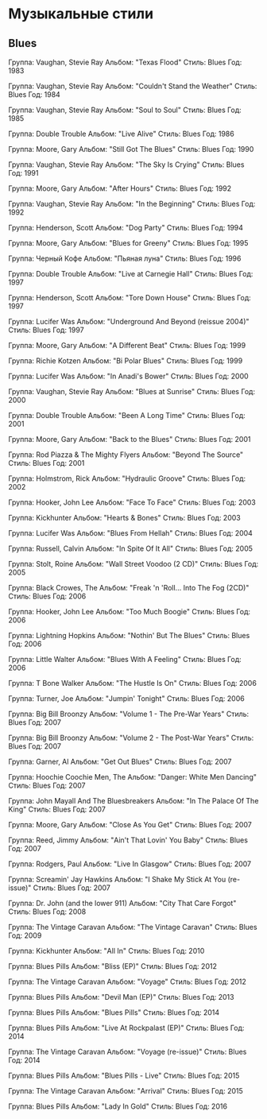 # Музыкальные стили

## Blues

Группа: Vaughan, Stevie Ray
Альбом: "Texas Flood"
Стиль: Blues
Год: 1983

Группа: Vaughan, Stevie Ray
Альбом: "Couldn't Stand the Weather"
Стиль: Blues
Год: 1984

Группа: Vaughan, Stevie Ray
Альбом: "Soul to Soul"
Стиль: Blues
Год: 1985

Группа: Double Trouble
Альбом: "Live Alive"
Стиль: Blues
Год: 1986

Группа: Moore, Gary
Альбом: "Still Got The Blues"
Стиль: Blues
Год: 1990

Группа: Vaughan, Stevie Ray
Альбом: "The Sky Is Crying"
Стиль: Blues
Год: 1991

Группа: Moore, Gary
Альбом: "After Hours"
Стиль: Blues
Год: 1992

Группа: Vaughan, Stevie Ray
Альбом: "In the Beginning"
Стиль: Blues
Год: 1992

Группа: Henderson, Scott
Альбом: "Dog Party"
Стиль: Blues
Год: 1994

Группа: Moore, Gary
Альбом: "Blues for Greeny"
Стиль: Blues
Год: 1995

Группа: Черный Кофе
Альбом: "Пьяная луна"
Стиль: Blues
Год: 1996

Группа: Double Trouble
Альбом: "Live at Carnegie Hall"
Стиль: Blues
Год: 1997

Группа: Henderson, Scott
Альбом: "Tore Down House"
Стиль: Blues
Год: 1997

Группа: Lucifer Was
Альбом: "Underground And Beyond (reissue 2004)"
Стиль: Blues
Год: 1997

Группа: Moore, Gary
Альбом: "A Different Beat"
Стиль: Blues
Год: 1999

Группа: Richie Kotzen
Альбом: "Bi Polar Blues"
Стиль: Blues
Год: 1999

Группа: Lucifer Was
Альбом: "In Anadi's Bower"
Стиль: Blues
Год: 2000

Группа: Vaughan, Stevie Ray
Альбом: "Blues at Sunrise"
Стиль: Blues
Год: 2000

Группа: Double Trouble
Альбом: "Been A Long Time"
Стиль: Blues
Год: 2001

Группа: Moore, Gary
Альбом: "Back to the Blues"
Стиль: Blues
Год: 2001

Группа: Rod Piazza & The Mighty Flyers
Альбом: "Beyond The Source"
Стиль: Blues
Год: 2001

Группа: Holmstrom, Rick
Альбом: "Hydraulic Groove"
Стиль: Blues
Год: 2002

Группа: Hooker, John Lee
Альбом: "Face To Face"
Стиль: Blues
Год: 2003

Группа: Kickhunter
Альбом: "Hearts & Bones"
Стиль: Blues
Год: 2003

Группа: Lucifer Was
Альбом: "Blues From Hellah"
Стиль: Blues
Год: 2004

Группа: Russell, Calvin
Альбом: "In Spite Of It All"
Стиль: Blues
Год: 2005

Группа: Stolt, Roine
Альбом: "Wall Street Voodoo (2 CD)"
Стиль: Blues
Год: 2005

Группа: Black Crowes, The
Альбом: "Freak 'n 'Roll... Into The Fog (2CD)"
Стиль: Blues
Год: 2006

Группа: Hooker, John Lee
Альбом: "Too Much Boogie"
Стиль: Blues
Год: 2006

Группа: Lightning Hopkins
Альбом: "Nothin' But The Blues"
Стиль: Blues
Год: 2006

Группа: Little Walter
Альбом: "Blues With A Feeling"
Стиль: Blues
Год: 2006

Группа: T Bone Walker
Альбом: "The Hustle Is On"
Стиль: Blues
Год: 2006

Группа: Turner, Joe
Альбом: "Jumpin' Tonight"
Стиль: Blues
Год: 2006

Группа: Big Bill Broonzy
Альбом: "Volume 1 - The Pre-War Years"
Стиль: Blues
Год: 2007

Группа: Big Bill Broonzy
Альбом: "Volume 2 - The Post-War Years"
Стиль: Blues
Год: 2007

Группа: Garner, Al
Альбом: "Get Out Blues"
Стиль: Blues
Год: 2007

Группа: Hoochie Coochie Men, The
Альбом: "Danger: White Men Dancing"
Стиль: Blues
Год: 2007

Группа: John Mayall And The Bluesbreakers
Альбом: "In The Palace Of The King"
Стиль: Blues
Год: 2007

Группа: Moore, Gary
Альбом: "Close As You Get"
Стиль: Blues
Год: 2007

Группа: Reed, Jimmy
Альбом: "Ain't That Lovin' You Baby"
Стиль: Blues
Год: 2007

Группа: Rodgers, Paul
Альбом: "Live In Glasgow"
Стиль: Blues
Год: 2007

Группа: Screamin' Jay Hawkins
Альбом: "I Shake My Stick At You (re-issue)"
Стиль: Blues
Год: 2007

Группа: Dr. John (and the lower 911)
Альбом: "City That Care Forgot"
Стиль: Blues
Год: 2008

Группа: The Vintage Caravan
Альбом: "The Vintage Caravan"
Стиль: Blues
Год: 2009

Группа: Kickhunter
Альбом: "All In"
Стиль: Blues
Год: 2010

Группа: Blues Pills
Альбом: "Bliss (EP)"
Стиль: Blues
Год: 2012

Группа: The Vintage Caravan
Альбом: "Voyage"
Стиль: Blues
Год: 2012

Группа: Blues Pills
Альбом: "Devil Man (EP)"
Стиль: Blues
Год: 2013

Группа: Blues Pills
Альбом: "Blues Pills"
Стиль: Blues
Год: 2014

Группа: Blues Pills
Альбом: "Live At Rockpalast (EP)"
Стиль: Blues
Год: 2014

Группа: The Vintage Caravan
Альбом: "Voyage (re-issue)"
Стиль: Blues
Год: 2014

Группа: Blues Pills
Альбом: "Blues Pills - Live"
Стиль: Blues
Год: 2015

Группа: The Vintage Caravan
Альбом: "Arrival"
Стиль: Blues
Год: 2015

Группа: Blues Pills
Альбом: "Lady In Gold"
Стиль: Blues
Год: 2016

